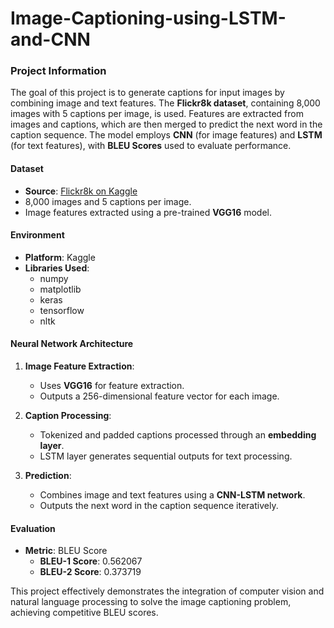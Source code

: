 # Image-Captioning-using-LSTM-and-CNN

### **Project Information**  
The goal of this project is to generate captions for input images by combining image and text features. The **Flickr8k dataset**, containing 8,000 images with 5 captions per image, is used. Features are extracted from images and captions, which are then merged to predict the next word in the caption sequence. The model employs **CNN** (for image features) and **LSTM** (for text features), with **BLEU Scores** used to evaluate performance.

#### **Dataset**  
- **Source**: [Flickr8k on Kaggle](https://www.kaggle.com/adityajn105/flickr8k)  
- 8,000 images and 5 captions per image.  
- Image features extracted using a pre-trained **VGG16** model.  

#### **Environment**  
- **Platform**: Kaggle  
- **Libraries Used**:  
  - numpy  
  - matplotlib  
  - keras  
  - tensorflow  
  - nltk  

#### **Neural Network Architecture**  
1. **Image Feature Extraction**:  
   - Uses **VGG16** for feature extraction.  
   - Outputs a 256-dimensional feature vector for each image.  

2. **Caption Processing**:  
   - Tokenized and padded captions processed through an **embedding layer**.  
   - LSTM layer generates sequential outputs for text processing.  

3. **Prediction**:  
   - Combines image and text features using a **CNN-LSTM network**.  
   - Outputs the next word in the caption sequence iteratively.  

#### **Evaluation**  
- **Metric**: BLEU Score  
  - **BLEU-1 Score**: 0.562067  
  - **BLEU-2 Score**: 0.373719  

This project effectively demonstrates the integration of computer vision and natural language processing to solve the image captioning problem, achieving competitive BLEU scores.
